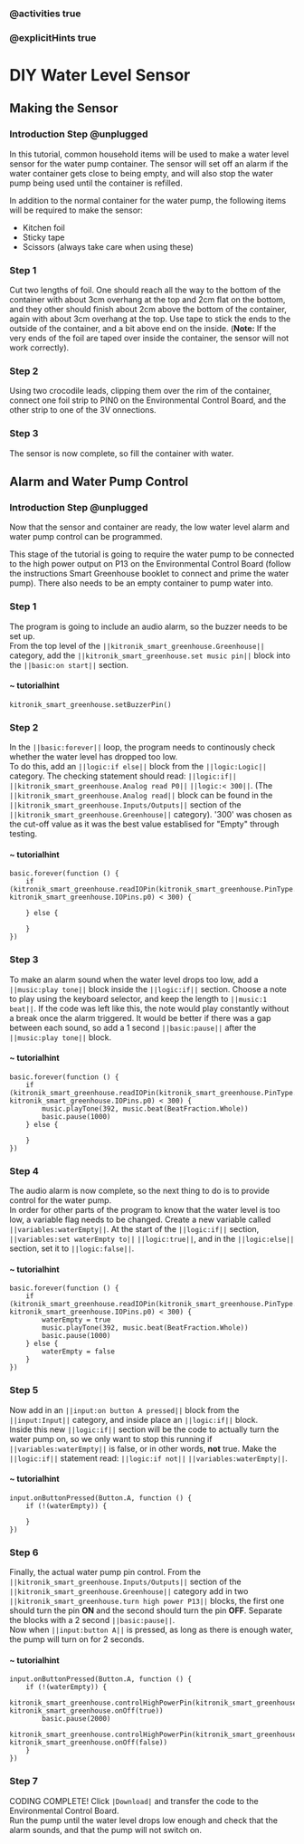 ### @activities true
### @explicitHints true

# DIY Water Level Sensor

## Making the Sensor
### Introduction Step @unplugged
In this tutorial, common household items will be used to make a water level sensor for the water pump container. The sensor will set off an alarm if the water container gets close to being empty, and will also stop the water pump being used until the container is refilled.

In addition to the normal container for the water pump, the following items will be required to make the sensor:  
* Kitchen foil
* Sticky tape
* Scissors (always take care when using these)

### Step 1
Cut two lengths of foil. One should reach all the way to the bottom of the container with about 3cm overhang at the top and 2cm flat on the bottom, and they other should finish about 2cm above the bottom of the container, again with about 3cm overhang at the top. Use tape to stick the ends to the outside of the container, and a bit above end on the inside. (**Note:** If the very ends of the foil are taped over inside the container, the sensor will not work correctly).

### Step 2
Using two crocodile leads, clipping them over the rim of the container, connect one foil strip to PIN0 on the Environmental Control Board, and the other strip to one of the 3V onnections.

### Step 3
The sensor is now complete, so fill the container with water.

## Alarm and Water Pump Control
### Introduction Step @unplugged
Now that the sensor and container are ready, the low water level alarm and water pump control can be programmed.

This stage of the tutorial is going to require the water pump to be connected to the high power output on P13 on the Environmental Control Board (follow the instructions Smart Greenhouse booklet to connect and prime the water pump). There also needs to be an empty container to pump water into.

### Step 1
The program is going to include an audio alarm, so the buzzer needs to be set up.  
From the top level of the ``||kitronik_smart_greenhouse.Greenhouse||`` category, add the ``||kitronik_smart_greenhouse.set music pin||`` block into the ``||basic:on start||`` section.

#### ~ tutorialhint
```blocks
kitronik_smart_greenhouse.setBuzzerPin()
```

### Step 2
In the ``||basic:forever||`` loop, the program needs to continously check whether the water level has dropped too low.  
To do this, add an ``||logic:if else||`` block from the ``||logic:Logic||`` category. The checking statement should read: ``||logic:if||`` ``||kitronik_smart_greenhouse.Analog read P0||`` ``||logic:< 300||``. (The ``||kitronik_smart_greenhouse.Analog read||`` block can be found in the ``||kitronik_smart_greenhouse.Inputs/Outputs||`` section of the ``||kitronik_smart_greenhouse.Greenhouse||`` category). '300' was chosen as the cut-off value as it was the best value establised for "Empty" through testing.

#### ~ tutorialhint
```blocks
basic.forever(function () {
    if (kitronik_smart_greenhouse.readIOPin(kitronik_smart_greenhouse.PinType.analog, kitronik_smart_greenhouse.IOPins.p0) < 300) {
    	
    } else {
    	
    }
})
```

### Step 3
To make an alarm sound when the water level drops too low, add a ``||music:play tone||`` block inside the ``||logic:if||`` section. Choose a note to play using the keyboard selector, and keep the length to ``||music:1 beat||``. If the code was left like this, the note would play constantly without a break once the alarm triggered. It would be better if there was a gap between each sound, so add a 1 second ``||basic:pause||`` after the ``||music:play tone||`` block.

#### ~ tutorialhint
```blocks
basic.forever(function () {
    if (kitronik_smart_greenhouse.readIOPin(kitronik_smart_greenhouse.PinType.analog, kitronik_smart_greenhouse.IOPins.p0) < 300) {
        music.playTone(392, music.beat(BeatFraction.Whole))
        basic.pause(1000)
    } else {
    	
    }
})
```

### Step 4
The audio alarm is now complete, so the next thing to do is to provide control for the water pump.  
In order for other parts of the program to know that the water level is too low, a variable flag needs to be changed. Create a new variable called ``||variables:waterEmpty||``. At the start of the ``||logic:if||`` section, ``||variables:set waterEmpty to||`` ``||logic:true||``, and in the ``||logic:else||`` section, set it to ``||logic:false||``.

#### ~ tutorialhint
```blocks
basic.forever(function () {
    if (kitronik_smart_greenhouse.readIOPin(kitronik_smart_greenhouse.PinType.analog, kitronik_smart_greenhouse.IOPins.p0) < 300) {
        waterEmpty = true
        music.playTone(392, music.beat(BeatFraction.Whole))
        basic.pause(1000)
    } else {
        waterEmpty = false
    }
})
```

### Step 5
Now add in an ``||input:on button A pressed||`` block from the ``||input:Input||`` category, and inside place an ``||logic:if||`` block.  
Inside this new ``||logic:if||`` section will be the code to actually turn the water pump on, so we only want to stop this running if ``||variables:waterEmpty||`` is false, or in other words, **not** true. Make the ``||logic:if||`` statement read: ``||logic:if not||`` ``||variables:waterEmpty||``. 

#### ~ tutorialhint
```blocks
input.onButtonPressed(Button.A, function () {
    if (!(waterEmpty)) {
    	
    }
})
```

### Step 6
Finally, the actual water pump pin control. From the ``||kitronik_smart_greenhouse.Inputs/Outputs||`` section of the ``||kitronik_smart_greenhouse.Greenhouse||`` category add in two ``||kitronik_smart_greenhouse.turn high power P13||`` blocks, the first one should turn the pin **ON** and the second should turn the pin **OFF**. Separate the blocks with a 2 second ``||basic:pause||``.  
Now when ``||input:button A||`` is pressed, as long as there is enough water, the pump will turn on for 2 seconds.

#### ~ tutorialhint
```blocks
input.onButtonPressed(Button.A, function () {
    if (!(waterEmpty)) {
        kitronik_smart_greenhouse.controlHighPowerPin(kitronik_smart_greenhouse.HighPowerPins.pin13, kitronik_smart_greenhouse.onOff(true))
        basic.pause(2000)
        kitronik_smart_greenhouse.controlHighPowerPin(kitronik_smart_greenhouse.HighPowerPins.pin13, kitronik_smart_greenhouse.onOff(false))
    }
})
```

### Step 7
CODING COMPLETE! Click ``|Download|`` and transfer the code to the Environmental Control Board.  
Run the pump until the water level drops low enough and check that the alarm sounds, and that the pump will not switch on.